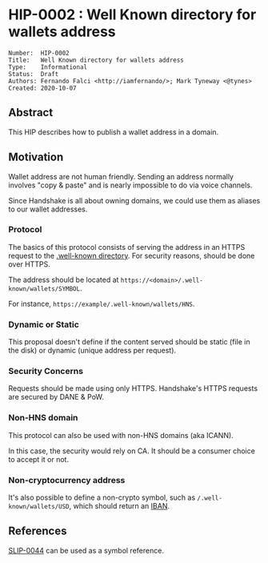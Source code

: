 # HIP-0002 : Well Known directory for wallets address

```
Number:  HIP-0002
Title:   Well Known directory for wallets address
Type:    Informational
Status:  Draft
Authors: Fernando Falci <http://iamfernando/>; Mark Tyneway <@tynes>
Created: 2020-10-07
```

## Abstract

This HIP describes how to publish a wallet address in a domain.

## Motivation

Wallet address are not human friendly. Sending an address normally involves "copy & paste" and is nearly impossible to do via voice channels.

Since Handshake is all about owning domains, we could use them as aliases to our wallet addresses.

### Protocol

The basics of this protocol consists of serving the address in an HTTPS request to the [.well-known directory](https://tools.ietf.org/html/rfc8615). For security reasons, should be done over HTTPS.

The address should be located at `https://<domain>/.well-known/wallets/SYMBOL`.

For instance, `https://example/.well-known/wallets/HNS`.

### Dynamic or Static

This proposal doesn't define if the content served should be static (file in the disk) or dynamic (unique address per request).

### Security Concerns

Requests should be made using only HTTPS. Handshake's HTTPS requests are secured by DANE & PoW.

### Non-HNS domain

This protocol can also be used with non-HNS domains (aka ICANN).

In this case, the security would rely on CA. It should be a consumer choice to accept it or not.

### Non-cryptocurrency address

It's also possible to define a non-crypto symbol, such as `/.well-known/wallets/USD`, which should return an [IBAN](https://www.iso.org/standard/41031.html).

## References

[SLIP-0044](https://github.com/satoshilabs/slips/blob/master/slip-0044.md) can be used as a symbol reference.
